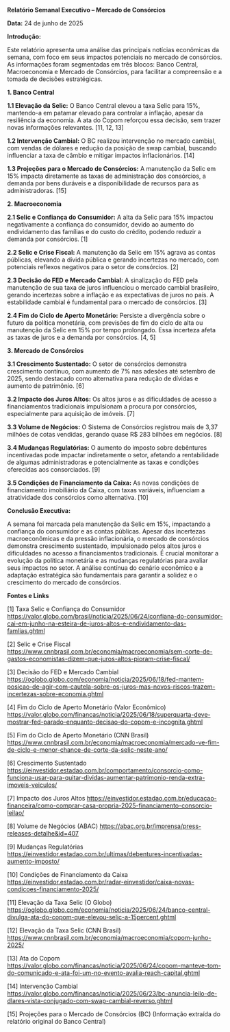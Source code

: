 **Relatório Semanal Executivo – Mercado de Consórcios**

**Data:** 24 de junho de 2025


**Introdução:**

Este relatório apresenta uma análise das principais notícias econômicas da semana, com foco em seus impactos potenciais no mercado de consórcios.  As informações foram segmentadas em três blocos: Banco Central, Macroeconomia e Mercado de Consórcios, para facilitar a compreensão e a tomada de decisões estratégicas.


**1. Banco Central**

**1.1 Elevação da Selic:** O Banco Central elevou a taxa Selic para 15%, mantendo-a em patamar elevado para controlar a inflação, apesar da resiliência da economia.  A ata do Copom reforçou essa decisão, sem trazer novas informações relevantes. [11, 12, 13]

**1.2 Intervenção Cambial:** O BC realizou intervenção no mercado cambial, com vendas de dólares e redução da posição de swap cambial, buscando influenciar a taxa de câmbio e mitigar impactos inflacionários. [14]

**1.3 Projeções para o Mercado de Consórcios:** A manutenção da Selic em 15% impacta diretamente as taxas de administração dos consórcios, a demanda por bens duráveis e a disponibilidade de recursos para as administradoras. [15]


**2. Macroeconomia**

**2.1 Selic e Confiança do Consumidor:** A alta da Selic para 15% impactou negativamente a confiança do consumidor, devido ao aumento do endividamento das famílias e do custo do crédito, podendo reduzir a demanda por consórcios. [1]

**2.2 Selic e Crise Fiscal:** A manutenção da Selic em 15% agrava as contas públicas, elevando a dívida pública e gerando incertezas no mercado, com potenciais reflexos negativos para o setor de consórcios. [2]

**2.3 Decisão do FED e Mercado Cambial:** A sinalização do FED pela manutenção de sua taxa de juros influenciou o mercado cambial brasileiro, gerando incertezas sobre a inflação e as expectativas de juros no país. A estabilidade cambial é fundamental para o mercado de consórcios. [3]

**2.4 Fim do Ciclo de Aperto Monetário:** Persiste a divergência sobre o futuro da política monetária, com previsões de fim do ciclo de alta ou manutenção da Selic em 15% por tempo prolongado. Essa incerteza afeta as taxas de juros e a demanda por consórcios. [4, 5]


**3. Mercado de Consórcios**

**3.1 Crescimento Sustentado:** O setor de consórcios demonstra crescimento contínuo, com aumento de 7% nas adesões até setembro de 2025, sendo destacado como alternativa para redução de dívidas e aumento de patrimônio. [6]

**3.2 Impacto dos Juros Altos:** Os altos juros e as dificuldades de acesso a financiamentos tradicionais impulsionam a procura por consórcios, especialmente para aquisição de imóveis. [7]

**3.3 Volume de Negócios:** O Sistema de Consórcios registrou mais de 3,37 milhões de cotas vendidas, gerando quase R$ 283 bilhões em negócios. [8]

**3.4 Mudanças Regulatórias:** O aumento do imposto sobre debêntures incentivadas pode impactar indiretamente o setor, afetando a rentabilidade de algumas administradoras e potencialmente as taxas e condições oferecidas aos consorciados. [9]

**3.5 Condições de Financiamento da Caixa:** As novas condições de financiamento imobiliário da Caixa, com taxas variáveis, influenciam a atratividade dos consórcios como alternativa. [10]


**Conclusão Executiva:**

A semana foi marcada pela manutenção da Selic em 15%, impactando a confiança do consumidor e as contas públicas.  Apesar das incertezas macroeconômicas e da pressão inflacionária, o mercado de consórcios demonstra crescimento sustentado, impulsionado pelos altos juros e dificuldades no acesso a financiamentos tradicionais.  É crucial monitorar a evolução da política monetária e as mudanças regulatórias para avaliar seus impactos no setor.  A análise contínua do cenário econômico e a adaptação estratégica são fundamentais para garantir a solidez e o crescimento do mercado de consórcios.


**Fontes e Links**

[1] Taxa Selic e Confiança do Consumidor
https://valor.globo.com/brasil/noticia/2025/06/24/confiana-do-consumidor-cai-em-junho-na-esteira-de-juros-altos-e-endividamento-das-famlias.ghtml

[2] Selic e Crise Fiscal
https://www.cnnbrasil.com.br/economia/macroeconomia/sem-corte-de-gastos-economistas-dizem-que-juros-altos-pioram-crise-fiscal/

[3] Decisão do FED e Mercado Cambial
https://oglobo.globo.com/economia/noticia/2025/06/18/fed-mantem-posicao-de-agir-com-cautela-sobre-os-juros-mas-novos-riscos-trazem-incertezas-sobre-economia.ghtml

[4] Fim do Ciclo de Aperto Monetário (Valor Econômico)
https://valor.globo.com/financas/noticia/2025/06/18/superquarta-deve-mostrar-fed-parado-enquanto-decisao-do-copom-e-incognita.ghtml

[5] Fim do Ciclo de Aperto Monetário (CNN Brasil)
https://www.cnnbrasil.com.br/economia/macroeconomia/mercado-ve-fim-de-ciclo-e-menor-chance-de-corte-da-selic-neste-ano/

[6] Crescimento Sustentado
https://einvestidor.estadao.com.br/comportamento/consorcio-como-funciona-usar-para-quitar-dividas-aumentar-patrimonio-renda-extra-imoveis-veiculos/

[7] Impacto dos Juros Altos
https://einvestidor.estadao.com.br/educacao-financeira/como-comprar-casa-propria-2025-financiamento-consorcio-leilao/

[8] Volume de Negócios (ABAC)
https://abac.org.br/imprensa/press-releases-detalhe&id=407

[9] Mudanças Regulatórias
https://einvestidor.estadao.com.br/ultimas/debentures-incentivadas-aumento-imposto/

[10] Condições de Financiamento da Caixa
https://einvestidor.estadao.com.br/radar-einvestidor/caixa-novas-condicoes-financiamento-2025/

[11] Elevação da Taxa Selic (O Globo)
https://oglobo.globo.com/economia/noticia/2025/06/24/banco-central-divulga-ata-do-copom-que-elevou-selic-a-15percent.ghtml

[12] Elevação da Taxa Selic (CNN Brasil)
https://www.cnnbrasil.com.br/economia/macroeconomia/copom-junho-2025/

[13] Ata do Copom
https://valor.globo.com/financas/noticia/2025/06/24/copom-manteve-tom-do-comunicado-e-ata-foi-um-no-evento-avalia-reach-capital.ghtml

[14] Intervenção Cambial
https://valor.globo.com/financas/noticia/2025/06/23/bc-anuncia-leilo-de-dlares-vista-conjugado-com-swap-cambial-reverso.ghtml

[15] Projeções para o Mercado de Consórcios (BC)
(Informação extraída do relatório original do Banco Central)